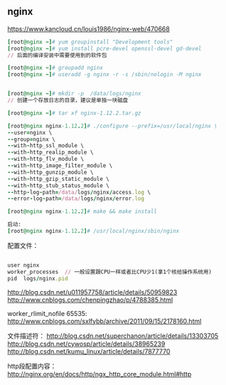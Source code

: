 ## nginx
https://www.kancloud.cn/louis1986/nginx-web/470668

```ruby
[root@nginx ~]# yum groupinstall "Development tools"
[root@nginx ~]# yum install pcre-devel openssl-devel gd-devel
// 后面的编译安装中需要使用到的软件包

```

```ruby
[root@nginx ~]# groupadd nginx
[root@nginx ~]# useradd -g nginx -r -s /sbin/nologin -M nginx

```
```ruby

[root@nginx ~]# mkdir -p  /data/logs/nginx  
// 创建一个存放日志的目录，建议是单独一块磁盘

[root@nginx ~]# tar xf nginx-1.12.2.tar.gz 
```

```ruby
[root@nginx nginx-1.12.2]# ./configure --prefix=/usr/local/nginx \
--user=nginx \
--group=nginx \
--with-http_ssl_module \
--with-http_realip_module \
--with-http_flv_module \
--with-http_image_filter_module \
--with-http_gunzip_module \
--with-http_gzip_static_module \
--with-http_stub_status_module \
--http-log-path=/data/logs/nginx/access.log \
--error-log-path=/data/logs/nginx/error.log

[root@nginx nginx-1.12.2]# make && make install
```

```ruby
启动:
[root@nginx nginx-1.12.2]# /usr/local/nginx/sbin/nginx 
```

配置文件：
```ruby

user nginx 
worker_processes  // 一般设置跟CPU一样或者比CPU少1(拿1个核给操作系统用)
pid  logs/nginx.pid
```
http://blog.csdn.net/u011957758/article/details/50959823
http://www.cnblogs.com/chenpingzhao/p/4788385.html

worker_rlimit_nofile 65535:
http://www.cnblogs.com/sxlfybb/archive/2011/09/15/2178160.html

文件描述符：
http://blog.csdn.net/superchanon/article/details/13303705
http://blog.csdn.net/cywosp/article/details/38965239
http://blog.csdn.net/kumu_linux/article/details/7877770



http段配置内容：
http://nginx.org/en/docs/http/ngx_http_core_module.html#http
